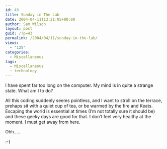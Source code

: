 ```yaml
---
id: 43
title: Sunday in The Lab
date: 2004-04-11T13:21:05+00:00
author: Sam Wilson
layout: post
guid: /?p=43
permalink: /2004/04/11/sunday-in-the-lab/
views:
  - "125"
categories:
  - Miscellaneous
tags:
  - Miscellaneous
  - technology
---
```

I have spent far too long on the computer. My mind is in quite a strange state. What am I to do?

All this coding suddenly seems pointless, and I want to stroll on the terrace, prehaps sit with a quiet cup of tea, or be warmed by the fire and Keats. Escaping the world is essential at times (I&#8217;m not totally sure it should be) and these geeky days are good for that. I don&#8217;t feel very healthy at the moment. I must get away from here.

Ohh&#8230;..

:-(